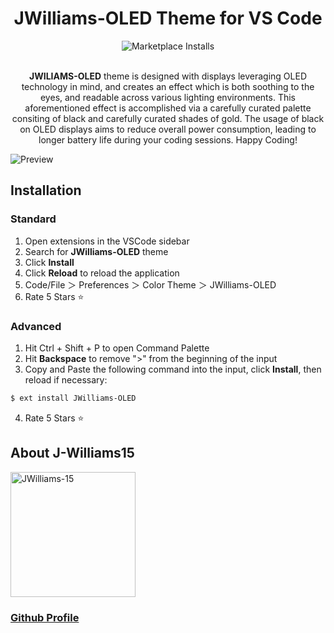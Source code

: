 


<div align="center"><h1>JWilliams-OLED Theme for VS Code</h1>
   <img src="https://img.shields.io/visual-studio-marketplace/i/J-Williams15.jwilliams-oled?logo=visual-studio&label=Marketplace%20Installs" alt="Marketplace Installs"><br><br>

   <b>JWILIAMS-OLED</b> theme is designed with displays leveraging OLED technology in mind, and creates an effect which is both soothing to the eyes, and readable across various lighting environments. This aforementioned effect is accomplished via a carefully curated palette consiting of black and carefully curated shades of gold. The usage of black on OLED displays aims to reduce overall power consumption, leading to longer battery life during your coding sessions. Happy Coding!
</div>

![Preview](https://j-williams15.github.io/WebResources/j-williamsOLED-Theme/Preview3.jpeg)

## Installation
### Standard
1. Open extensions in the VSCode sidebar
2. Search for **JWilliams-OLED** theme
3. Click **Install**
4. Click **Reload** to reload the application
5. Code/File ＞ Preferences ＞ Color Theme ＞ JWilliams-OLED
6. Rate 5 Stars ⭐
   
### Advanced
1. Hit Ctrl + Shift + P to open Command Palette
2. Hit **Backspace** to remove ">" from the beginning of the input
3. Copy and Paste the following command into the input, click **Install**, then reload if necessary:
 ``` sh
 $ ext install JWilliams-OLED
 ```
4. Rate 5 Stars ⭐

## About J-Williams15
<div>
  <img src="https://avatars.githubusercontent.com/u/82774631?v=4" alt="JWilliams-15" width="200"/>
   <h3><a href="https://github.com/j-williams15">Github Profile</a><h3>
</div>

